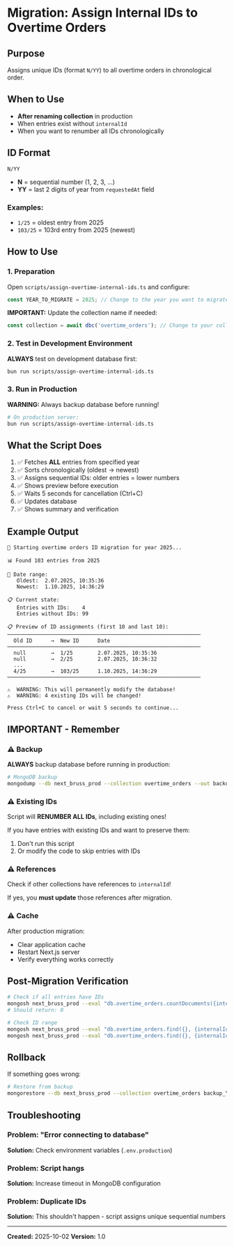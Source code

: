 # Migration: Assign Internal IDs to Overtime Orders

## Purpose

Assigns unique IDs (format `N/YY`) to all overtime orders in chronological order.

## When to Use

- **After renaming collection** in production
- When entries exist without `internalId`
- When you want to renumber all IDs chronologically

## ID Format

```
N/YY
```

- **N** = sequential number (1, 2, 3, ...)
- **YY** = last 2 digits of year from `requestedAt` field

### Examples:
- `1/25` = oldest entry from 2025
- `103/25` = 103rd entry from 2025 (newest)

## How to Use

### 1. Preparation

Open `scripts/assign-overtime-internal-ids.ts` and configure:

```typescript
const YEAR_TO_MIGRATE = 2025; // Change to the year you want to migrate
```

**IMPORTANT:** Update the collection name if needed:
```typescript
const collection = await dbc('overtime_orders'); // Change to your collection name in production
```

### 2. Test in Development Environment

**ALWAYS** test on development database first:

```bash
bun run scripts/assign-overtime-internal-ids.ts
```

### 3. Run in Production

**WARNING:** Always backup database before running!

```bash
# On production server:
bun run scripts/assign-overtime-internal-ids.ts
```

## What the Script Does

1. ✅ Fetches **ALL** entries from specified year
2. ✅ Sorts chronologically (oldest → newest)
3. ✅ Assigns sequential IDs: older entries = lower numbers
4. ✅ Shows preview before execution
5. ✅ Waits 5 seconds for cancellation (Ctrl+C)
6. ✅ Updates database
7. ✅ Shows summary and verification

## Example Output

```
🚀 Starting overtime orders ID migration for year 2025...

📊 Found 103 entries from 2025

📅 Date range:
   Oldest:  2.07.2025, 10:35:36
   Newest:  1.10.2025, 14:36:29

📋 Current state:
   Entries with IDs:    4
   Entries without IDs: 99

📋 Preview of ID assignments (first 10 and last 10):
──────────────────────────────────────────────────────────────
  Old ID      →  New ID      Date
──────────────────────────────────────────────────────────────
  null        →  1/25        2.07.2025, 10:35:36
  null        →  2/25        2.07.2025, 10:36:32
  ...
  4/25        →  103/25      1.10.2025, 14:36:29
──────────────────────────────────────────────────────────────

⚠️  WARNING: This will permanently modify the database!
⚠️  WARNING: 4 existing IDs will be changed!

Press Ctrl+C to cancel or wait 5 seconds to continue...
```

## IMPORTANT - Remember

### ⚠️ Backup

**ALWAYS** backup database before running in production:

```bash
# MongoDB backup
mongodump --db next_bruss_prod --collection overtime_orders --out backup_$(date +%Y%m%d)
```

### ⚠️ Existing IDs

Script will **RENUMBER ALL IDs**, including existing ones!

If you have entries with existing IDs and want to preserve them:
1. Don't run this script
2. Or modify the code to skip entries with IDs

### ⚠️ References

Check if other collections have references to `internalId`!

If yes, you **must update** those references after migration.

### ⚠️ Cache

After production migration:
- Clear application cache
- Restart Next.js server
- Verify everything works correctly

## Post-Migration Verification

```bash
# Check if all entries have IDs
mongosh next_bruss_prod --eval "db.overtime_orders.countDocuments({internalId: null})"
# Should return: 0

# Check ID range
mongosh next_bruss_prod --eval "db.overtime_orders.find({}, {internalId: 1, requestedAt: 1}).sort({requestedAt: 1}).limit(1)"
mongosh next_bruss_prod --eval "db.overtime_orders.find({}, {internalId: 1, requestedAt: 1}).sort({requestedAt: -1}).limit(1)"
```

## Rollback

If something goes wrong:

```bash
# Restore from backup
mongorestore --db next_bruss_prod --collection overtime_orders backup_YYYYMMDD/next_bruss_prod/overtime_orders.bson --drop
```

## Troubleshooting

### Problem: "Error connecting to database"
**Solution:** Check environment variables (`.env.production`)

### Problem: Script hangs
**Solution:** Increase timeout in MongoDB configuration

### Problem: Duplicate IDs
**Solution:** This shouldn't happen - script assigns unique sequential numbers

---

**Created:** 2025-10-02
**Version:** 1.0
